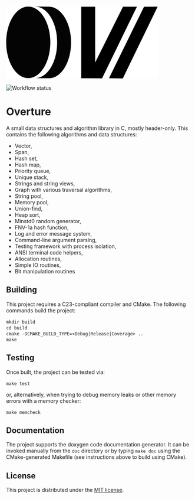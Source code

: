 ![Logo](logo.svg)

![Workflow status](https://github.com/madmann91/overture/actions/workflows/build-test-action.yml/badge.svg)

# Overture

A small data structures and algorithm library in C, mostly header-only. This contains the following
algorithms and data structures:

- Vector,
- Span,
- Hash set,
- Hash map,
- Priority queue,
- Unique stack,
- Strings and string views,
- Graph with various traversal algorithms,
- String pool,
- Memory pool,
- Union-find,
- Heap sort,
- Minstd0 random generator,
- FNV-1a hash function,
- Log and error message system,
- Command-line argument parsing,
- Testing framework with process isolation,
- ANSI terminal code helpers,
- Allocation routines,
- Simple IO routines,
- Bit manipulation routines

## Building

This project requires a C23-compliant compiler and CMake. The following commands build the project:

    mkdir build
    cd build
    cmake -DCMAKE_BUILD_TYPE=<Debug|Release|Coverage> ..
    make

## Testing

Once built, the project can be tested via:

    make test

or, alternatively, when trying to debug memory leaks or other memory errors with a memory checker:

    make memcheck

## Documentation

The project supports the doxygen code documentation generator. It can be invoked manually from the
`doc` directory or by typing `make doc` using the CMake-generated Makefile (see instructions above
to build using CMake).

## License

This project is distributed under the [MIT license](LICENSE.txt).

